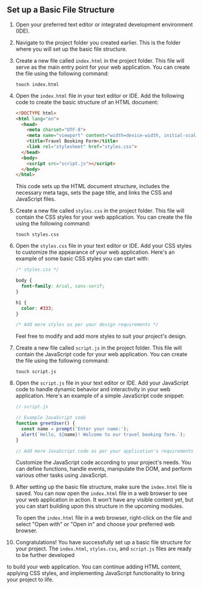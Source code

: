 
## Set up a Basic File Structure

1. Open your preferred text editor or integrated development environment (IDE).

2. Navigate to the project folder you created earlier. This is the folder where you will set up the basic file structure.

3. Create a new file called `index.html` in the project folder. This file will serve as the main entry point for your web application. You can create the file using the following command:

   ```shell
   touch index.html
   ```

4. Open the `index.html` file in your text editor or IDE. Add the following code to create the basic structure of an HTML document:

   ```html
   <!DOCTYPE html>
   <html lang="en">
     <head>
       <meta charset="UTF-8">
       <meta name="viewport" content="width=device-width, initial-scale=1.0">
       <title>Travel Booking Form</title>
       <link rel="stylesheet" href="styles.css">
     </head>
     <body>
       <script src="script.js"></script>
     </body>
   </html>
   ```

   This code sets up the HTML document structure, includes the necessary meta tags, sets the page title, and links the CSS and JavaScript files.

5. Create a new file called `styles.css` in the project folder. This file will contain the CSS styles for your web application. You can create the file using the following command:

   ```shell
   touch styles.css
   ```

6. Open the `styles.css` file in your text editor or IDE. Add your CSS styles to customize the appearance of your web application. Here's an example of some basic CSS styles you can start with:

   ```css
   /* styles.css */

   body {
     font-family: Arial, sans-serif;
   }

   h1 {
     color: #333;
   }

   /* Add more styles as per your design requirements */
   ```

   Feel free to modify and add more styles to suit your project's design.

7. Create a new file called `script.js` in the project folder. This file will contain the JavaScript code for your web application. You can create the file using the following command:

   ```shell
   touch script.js
   ```

8. Open the `script.js` file in your text editor or IDE. Add your JavaScript code to handle dynamic behavior and interactivity in your web application. Here's an example of a simple JavaScript code snippet:

   ```javascript
   // script.js

   // Example JavaScript code
   function greetUser() {
     const name = prompt('Enter your name:');
     alert(`Hello, ${name}! Welcome to our travel booking form.`);
   }

   // Add more JavaScript code as per your application's requirements
   ```

   Customize the JavaScript code according to your project's needs. You can define functions, handle events, manipulate the DOM, and perform various other tasks using JavaScript.

9. After setting up the basic file structure, make sure the `index.html` file is saved. You can now open the `index.html` file in a web browser to see your web application in action. It won't have any visible content yet, but you can start building upon this structure in the upcoming modules.

   To open the `index.html` file in a web browser, right-click on the file and select "Open with" or "Open in" and choose your preferred web browser.

10. Congratulations! You have successfully set up a basic file structure for your project. The `index.html`, `styles.css`, and `script.js` files are ready to be further developed

 to build your web application. You can continue adding HTML content, applying CSS styles, and implementing JavaScript functionality to bring your project to life.
